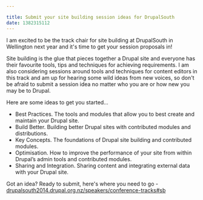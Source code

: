 ```yaml
---

title: Submit your site building session ideas for DrupalSouth
date: 1382315112
---
```



I am excited to be the track chair for site building at DrupalSouth in Wellington next year and it&#39;s time to get your session proposals in!

Site building is the glue that pieces together a Drupal site and everyone has their favourite tools, tips and techniques for achieving requirements. I am also considering sessions around tools and techniques for content editors in this track and am up for hearing some wild ideas from new voices, so don&#39;t be afraid to submit a session idea no matter who you are or how new you may be to Drupal.

Here are some ideas to get you started&hellip;<ul><li>Best Practices. The tools and modules that allow you to best create and maintain your Drupal site.</li><li>Build Better. Building better Drupal sites with contributed modules and distributions.</li><li>Key Concepts. The foundations of Drupal site building and contributed modules.</li><li>Optimisation. How to improve the performance of your site from within Drupal&rsquo;s admin tools and contributed modules.</li><li>Sharing and Integration. Sharing content and integrating external data with your Drupal site.</li></ul>

Got an idea? Ready to submit, here&#39;s where you need to go - <a href="https://drupalsouth2014.drupal.org.nz/speakers/conference-tracks#sb" target="_blank">drupalsouth2014.drupal.org.nz/speakers/conference-tracks#sb</a>
